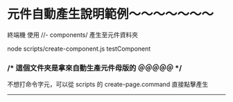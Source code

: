 # 元件自動產生說明範例～～～～～～～

終端機  使用
//- components/ 產生至元件資料夾 

node scripts/create-component.js testComponent



### /*  這個文件夾是拿來自動生產元件母版的 ＠＠＠＠＠  */

不想打命令字元，可以從  scripts 的 create-page.command 直接點擊產生




---
